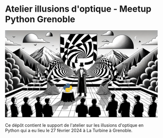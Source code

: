 # Atelier illusions d'optique - Meetup Python Grenoble

<a href="https://meetup-python-grenoble.github.io/" target="_blank"><img src="content/logo.png" width=500px/></a>

Ce dépôt contient le support de l'atelier sur les illusions d'optique en Python qui a eu lieu le 27 février 2024 à La Turbine à Grenoble.